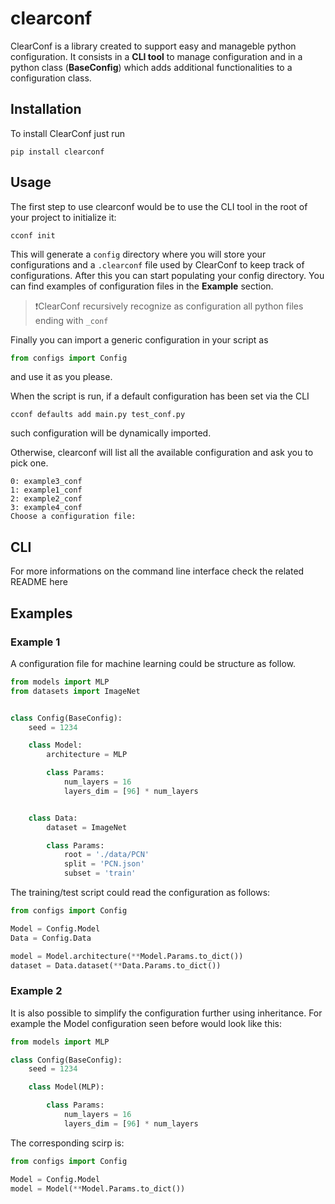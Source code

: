 # clearconf
ClearConf is a library created to support easy and manageble python configuration. 
It consists in a **CLI tool** to manage configuration and in a python class (**BaseConfig**) which adds additional functionalities to
a configuration class.
## Installation
To install ClearConf just run
```
pip install clearconf
```
## Usage
The first step to use clearconf would be to use the CLI tool in the root of your project to initialize it:
```
cconf init
```
This will generate a `config` directory where you will store your configurations and a `.clearconf` file used by ClearConf to keep track of configurations.
After this you can start populating your config directory. You can find examples of configuration files in the **Example** section.
> ❗ClearConf recursively recognize as configuration all python files ending with `_conf`

Finally you can import a generic configuration in your script as 
```python
from configs import Config
```
and use it as you please.

When the script is run, if a default configuration has been set via the CLI
```
cconf defaults add main.py test_conf.py
```
such configuration will be dynamically imported. 

Otherwise, clearconf will list all the available configuration and ask you to pick one.
```
0: example3_conf
1: example1_conf
2: example2_conf
3: example4_conf
Choose a configuration file:

```
## CLI
For more informations on the command line interface check the related README here

## Examples
### Example 1
A configuration file for machine learning could be structure as follow.
```python
from models import MLP
from datasets import ImageNet


class Config(BaseConfig):
    seed = 1234

    class Model:
        architecture = MLP

        class Params:
            num_layers = 16
            layers_dim = [96] * num_layers


    class Data:
        dataset = ImageNet

        class Params:
            root = './data/PCN'
            split = 'PCN.json'
            subset = 'train'
```

The training/test script could read the configuration as follows:
```python
from configs import Config

Model = Config.Model
Data = Config.Data

model = Model.architecture(**Model.Params.to_dict())
dataset = Data.dataset(**Data.Params.to_dict())
```
### Example 2
It is also possible to simplify the configuration further using inheritance. For example the Model configuration seen before would look like this:
```python
from models import MLP

class Config(BaseConfig):
    seed = 1234

    class Model(MLP):

        class Params:
            num_layers = 16
            layers_dim = [96] * num_layers
```
The corresponding scirp is:
```python
from configs import Config

Model = Config.Model
model = Model(**Model.Params.to_dict())
```
